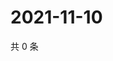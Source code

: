 # 2021-11-10

共 0 条

<!-- BEGIN WEIBO -->
<!-- 最后更新时间 Wed Nov 10 2021 16:10:34 GMT+0800 (China Standard Time) -->

<!-- END WEIBO -->
